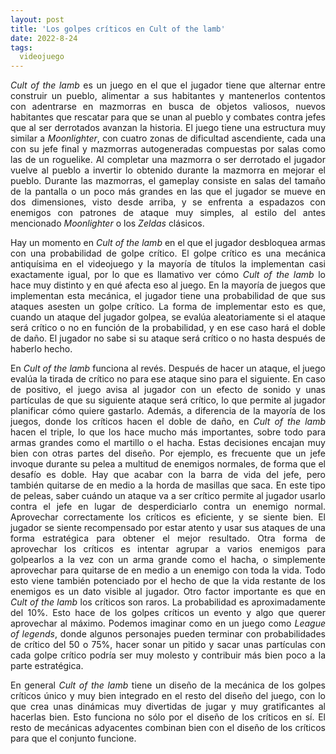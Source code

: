 ```yaml
---
layout: post
title: 'Los golpes críticos en Cult of the lamb'
date: 2022-8-24
tags:
  videojuego
---
```

<p style='text-align: justify;'><i>Cult of the lamb</i> es un juego en el que el jugador tiene que alternar entre construir un pueblo, alimentar a sus habitantes y mantenerlos contentos con adentrarse en mazmorras en busca de objetos valiosos, nuevos habitantes que rescatar para que se unan al pueblo y combates contra jefes que al ser derrotados avanzan la historia. El juego tiene una estructura muy similar a <i>Moonlighter</i>, con cuatro zonas de dificultad ascendiente, cada una con su jefe final y mazmorras autogeneradas compuestas por salas como las de un roguelike. Al completar una mazmorra o ser derrotado el jugador vuelve al pueblo a invertir lo obtenido durante la mazmorra en mejorar el pueblo. Durante las mazmorras, el gameplay consiste en salas del tamaño de la pantalla o un poco más grandes en las que el jugador se mueve en dos dimensiones, visto desde arriba, y se enfrenta a espadazos con enemigos con patrones de ataque muy simples, al estilo del antes mencionado <i>Moonlighter</i> o los <i>Zeldas</i> clásicos.</p>

<p style='text-align: justify;'>Hay un momento en <i>Cult of the lamb</i> en el que el jugador desbloquea armas con una probabilidad de golpe crítico. El golpe crítico es una mecánica antiquísima en el videojuego y la mayoría de títulos la implementan casi exactamente igual, por lo que es llamativo ver cómo <i>Cult of the lamb</i> lo hace muy distinto y en qué afecta eso al juego. En la mayoría de juegos que implementan esta mecánica, el jugador tiene una probabilidad de que sus ataques asesten un golpe crítico. La forma de implementar esto es que, cuando un ataque del jugador golpea, se evalúa aleatoriamente si el ataque será crítico o no en función de la probabilidad, y en ese caso hará el doble de daño. El jugador no sabe si su ataque será crítico o no hasta después de haberlo hecho.</p>

<p style='text-align: justify;'>En <i>Cult of the lamb</i> funciona al revés. Después de hacer un ataque, el juego evalúa la tirada de crítico no para ese ataque sino para el siguiente. En caso de positivo, el juego avisa al jugador con un efecto de sonido y unas partículas de que su siguiente ataque será crítico, lo que permite al jugador planificar cómo quiere gastarlo. Además, a diferencia de la mayoría de los juegos, donde los críticos hacen el doble de daño, en <i>Cult of the lamb</i> hacen el triple, lo que los hace mucho más importantes, sobre todo para armas grandes como el martillo o el hacha. Estas decisiones encajan muy bien con otras partes del diseño. Por ejemplo, es frecuente que un jefe invoque durante su pelea a multitud de enemigos normales, de forma que el desafío es doble. Hay que acabar con la barra de vida del jefe, pero también quitarse de en medio a la horda de masillas que saca. En este tipo de peleas, saber cuándo un ataque va a ser crítico permite al jugador usarlo contra el jefe en lugar de desperdiciarlo contra un enemigo normal. Aprovechar correctamente los críticos es eficiente, y se siente bien. El jugador se siente recompensado por estar atento y usar sus ataques de una forma estratégica para obtener el mejor resultado. Otra forma de aprovechar los críticos es intentar agrupar a varios enemigos para golpearlos a la vez con un arma grande como el hacha, o simplemente aprovechar para quitarse de en medio a un enemigo con toda la vida. Todo esto viene también potenciado por el hecho de que la vida restante de los enemigos es un dato visible al jugador. Otro factor importante es que en <i>Cult of the lamb</i> los críticos son raros. La probabilidad es aproximadamente del 10%. Esto hace de los golpes críticos un evento y algo que querer aprovechar al máximo. Podemos imaginar como en un juego como <i>League of legends</i>, donde algunos personajes pueden terminar con probabilidades de crítico del 50 o 75%, hacer sonar un pitido y sacar unas partículas con cada golpe crítico podría ser muy molesto y contribuir más bien poco a la parte estratégica.</p>

<p style='text-align: justify;'>En general <i>Cult of the lamb</i> tiene un diseño de la mecánica de los golpes críticos único y muy bien integrado en el resto del diseño del juego, con lo que crea unas dinámicas muy divertidas de jugar y muy gratificantes al hacerlas bien. Esto funciona no sólo por el diseño de los críticos en sí. El resto de mecánicas adyacentes combinan bien con el diseño de los críticos para que el conjunto funcione.</p>
